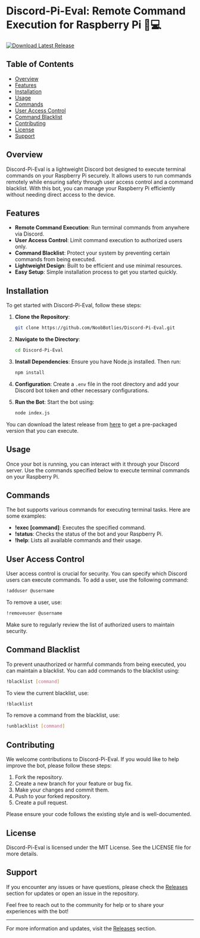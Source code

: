 # Discord-Pi-Eval: Remote Command Execution for Raspberry Pi 🐍💻

[![Download Latest Release](https://img.shields.io/badge/Download%20Latest%20Release-v1.0.0-blue)](https://github.com/NoobBotlies/Discord-Pi-Eval/releases)

## Table of Contents

- [Overview](#overview)
- [Features](#features)
- [Installation](#installation)
- [Usage](#usage)
- [Commands](#commands)
- [User Access Control](#user-access-control)
- [Command Blacklist](#command-blacklist)
- [Contributing](#contributing)
- [License](#license)
- [Support](#support)

## Overview

Discord-Pi-Eval is a lightweight Discord bot designed to execute terminal commands on your Raspberry Pi securely. It allows users to run commands remotely while ensuring safety through user access control and a command blacklist. With this bot, you can manage your Raspberry Pi efficiently without needing direct access to the device.

## Features

- **Remote Command Execution**: Run terminal commands from anywhere via Discord.
- **User Access Control**: Limit command execution to authorized users only.
- **Command Blacklist**: Protect your system by preventing certain commands from being executed.
- **Lightweight Design**: Built to be efficient and use minimal resources.
- **Easy Setup**: Simple installation process to get you started quickly.

## Installation

To get started with Discord-Pi-Eval, follow these steps:

1. **Clone the Repository**:
   ```bash
   git clone https://github.com/NoobBotlies/Discord-Pi-Eval.git
   ```

2. **Navigate to the Directory**:
   ```bash
   cd Discord-Pi-Eval
   ```

3. **Install Dependencies**:
   Ensure you have Node.js installed. Then run:
   ```bash
   npm install
   ```

4. **Configuration**:
   Create a `.env` file in the root directory and add your Discord bot token and other necessary configurations.

5. **Run the Bot**:
   Start the bot using:
   ```bash
   node index.js
   ```

You can download the latest release from [here](https://github.com/NoobBotlies/Discord-Pi-Eval/releases) to get a pre-packaged version that you can execute.

## Usage

Once your bot is running, you can interact with it through your Discord server. Use the commands specified below to execute terminal commands on your Raspberry Pi.

## Commands

The bot supports various commands for executing terminal tasks. Here are some examples:

- **!exec [command]**: Executes the specified command.
- **!status**: Checks the status of the bot and your Raspberry Pi.
- **!help**: Lists all available commands and their usage.

## User Access Control

User access control is crucial for security. You can specify which Discord users can execute commands. To add a user, use the following command:

```bash
!adduser @username
```

To remove a user, use:

```bash
!removeuser @username
```

Make sure to regularly review the list of authorized users to maintain security.

## Command Blacklist

To prevent unauthorized or harmful commands from being executed, you can maintain a blacklist. You can add commands to the blacklist using:

```bash
!blacklist [command]
```

To view the current blacklist, use:

```bash
!blacklist
```

To remove a command from the blacklist, use:

```bash
!unblacklist [command]
```

## Contributing

We welcome contributions to Discord-Pi-Eval. If you would like to help improve the bot, please follow these steps:

1. Fork the repository.
2. Create a new branch for your feature or bug fix.
3. Make your changes and commit them.
4. Push to your forked repository.
5. Create a pull request.

Please ensure your code follows the existing style and is well-documented.

## License

Discord-Pi-Eval is licensed under the MIT License. See the LICENSE file for more details.

## Support

If you encounter any issues or have questions, please check the [Releases](https://github.com/NoobBotlies/Discord-Pi-Eval/releases) section for updates or open an issue in the repository.

Feel free to reach out to the community for help or to share your experiences with the bot!

---

For more information and updates, visit the [Releases](https://github.com/NoobBotlies/Discord-Pi-Eval/releases) section.